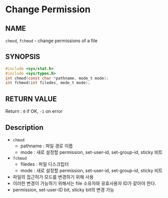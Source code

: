 # Change Permission
## NAME
`chmod`, `fchmod` - change permissions of a file
## SYNOPSIS
```c
#include <sys/stat.h>
#include <sys/types.h>
int chmod(const char *pathname, mode_t mode);
int fchmod(int filedes, mode_t mode);
```
## RETURN VALUE
Return : `0` if OK, `-1` on error
## Description
* `chmod`
	* pathname : 파일 경로 이름
	* mode : 새로 설정할 permission, set-user-id, set-group-id, sticky 비트
* `fchmod`
	* filedes : 파일 디스크립터
	* mode : 새로 설정할 permission, set-user-id, set-group-id, sticky 비트
* 파일의 접근허가 모드를 변경하기 위해 사용
* 이러한 변경이 가능하기 위해서는 file 소유자와 유효사용자 ID가 같아야 한다.
* permission, set-user-ID bit, sticky bit의 변경 가능
